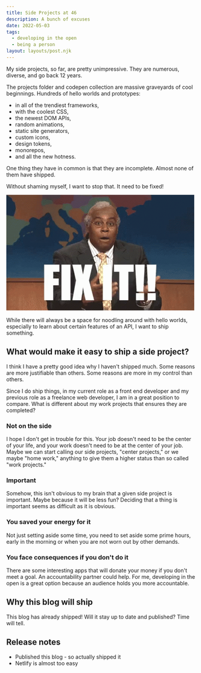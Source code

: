 ```yaml
---
title: Side Projects at 46
description: A bunch of excuses
date: 2022-05-03
tags:
  - developing in the open
  - being a person
layout: layouts/post.njk
---
```


My side projects, so far, are pretty unimpressive. They are numerous, diverse, and go back 12 years.

The projects folder and codepen collection are massive graveyards of cool beginnings. Hundreds of hello worlds and prototypes:
- in all of the trendiest frameworks, 
- with the coolest CSS,
- the newest DOM APIs, 
- random animations,
- static site generators, 
- custom icons,
- design tokens, 
- monorepos, 
- and all the new hotness.

One thing they have in common is that they are incomplete. Almost none of them have shipped.

Without shaming myself, I want to stop that. It need to be fixed!

<img src="/img/fix-it-snl.gif" width="498" height="306">

While there will always be a space for noodling around with hello worlds, especially to learn about certain features of an API, I want to ship something.

## What would make it easy to ship a side project?

I think I have a pretty good idea why I haven't shipped much. Some reasons are more justifiable than others. Some reasons are more in my control than others.

Since I do ship things, in my current role as a front end developer and my previous role as a freelance web developer, I am in a great position to compare. What is different about my work projects that ensures they are completed?

### Not on the side

I hope I don't get in trouble for this. Your job doesn't need to be the center of your life, and your work doesn't need to be at the center of your job. Maybe we can start calling our side projects, "center projects," or we maybe "home work," anything to give them a higher status than so called "work projects."

### Important

Somehow, this isn't obvious to my brain that a given side project is important. Maybe because it will be less fun? Deciding that a thing is important seems as difficult as it is obvious. 

### You saved your energy for it

Not just setting aside some time, you need to set aside some prime hours, early in the morning or when you are not worn out by other demands.

### You face consequences if you don't do it

There are some interesting apps that will donate your money if you don't meet a goal. An accountability partner could help. For me, developing in the open is a great option because an audience holds you more accountable.

## Why this blog will ship

This blog has already shipped! Will it stay up to date and published? Time will tell.


## Release notes
- Published this blog - so actually shipped it
- Netlify is almost too easy
